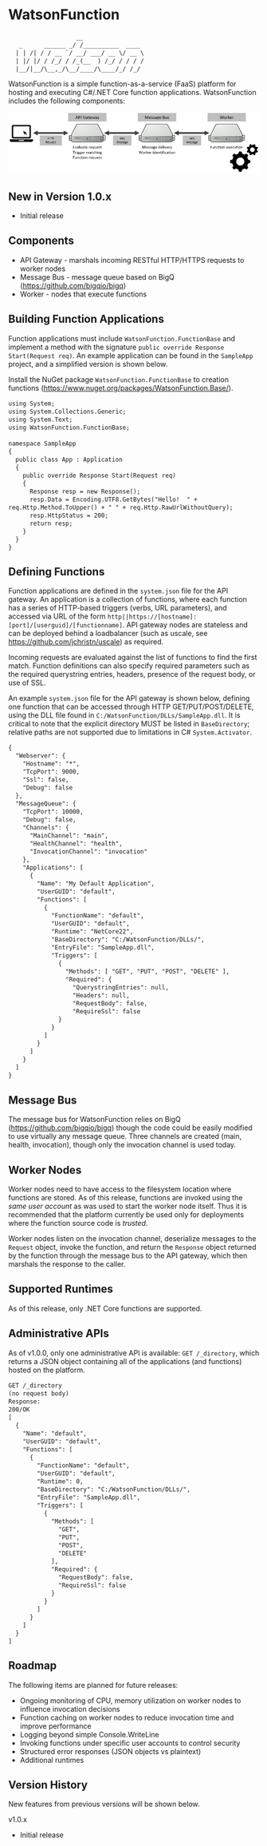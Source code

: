 # WatsonFunction

```
                   __                   
   _      ______ _/ /__________  ____   
  | | /| / / __ `/ __/ ___/ __ \/ __ \  
  | |/ |/ / /_/ / /_(__  ) /_/ / / / /  
  |__/|__/\__,_/\__/____/\____/_/ /_/   

```
WatsonFunction is a simple function-as-a-service (FaaS) platform for hosting and executing C#/.NET Core function applications.  WatsonFunction includes the following components:

![alt tag](https://github.com/jchristn/watsonfunction/blob/master/assets/diagram.png)

## New in Version 1.0.x

- Initial release

## Components

- API Gateway - marshals incoming RESTful HTTP/HTTPS requests to worker nodes
- Message Bus - message queue based on BigQ (https://github.com/bigqio/bigq)
- Worker - nodes that execute functions

## Building Function Applications

Function applications must include ```WatsonFunction.FunctionBase``` and implement a method with the signature ```public override Response Start(Request req)```.  An example application can be found in the ```SampleApp``` project, and a simplified version is shown below.

Install the NuGet package ```WatsonFunction.FunctionBase``` to creation functions (https://www.nuget.org/packages/WatsonFunction.Base/).

```
using System;
using System.Collections.Generic;
using System.Text;
using WatsonFunction.FunctionBase;

namespace SampleApp
{
  public class App : Application
  { 
    public override Response Start(Request req)
    {
      Response resp = new Response();
      resp.Data = Encoding.UTF8.GetBytes("Hello!  " + req.Http.Method.ToUpper() + " " + req.Http.RawUrlWithoutQuery);
      resp.HttpStatus = 200;
      return resp;
    }
  }
}
```

## Defining Functions

Function applications are defined in the ```system.json``` file for the API gateway.  An application is a collection of functions, where each function has a series of HTTP-based triggers (verbs, URL parameters), and accessed via URL of the form ```http||https://[hostname]:[port]/[userguid]/[functionname]```.  API gateway nodes are stateless and can be deployed behind a loadbalancer (such as uscale, see https://github.com/jchristn/uscale) as required.

Incoming requests are evaluated against the list of functions to find the first match.  Function definitions can also specify required parameters such as the required querystring entries, headers, presence of the request body, or use of SSL.

An example ```system.json``` file for the API gateway is shown below, defining one function that can be accessed through HTTP GET/PUT/POST/DELETE, using the DLL file found in ```C:/WatsonFunction/DLLs/SampleApp.dll```.  It is critical to note that the explicit directory MUST be listed in ```BaseDirectory```; relative paths are not supported due to limitations in C# ```System.Activator```.

```
{
  "Webserver": {
    "Hostname": "*",
    "TcpPort": 9000,
    "Ssl": false,
    "Debug": false
  },
  "MessageQueue": {
    "TcpPort": 10000,
    "Debug": false,
    "Channels": {
      "MainChannel": "main",
      "HealthChannel": "health",
      "InvocationChannel": "invocation"	
    },
    "Applications": [
      { 
        "Name": "My Default Application",
        "UserGUID": "default",
        "Functions": [
          { 
            "FunctionName": "default",
            "UserGUID": "default",
            "Runtime": "NetCore22",
            "BaseDirectory": "C:/WatsonFunction/DLLs/",
            "EntryFile": "SampleApp.dll",
            "Triggers": [
              {
                "Methods": [ "GET", "PUT", "POST", "DELETE" ],
                "Required": {
                  "QuerystringEntries": null,
                  "Headers": null,
                  "RequestBody": false,
                  "RequireSsl": false
              }
            }
          ]
        }
      ]
    }
  ]
}
```

## Message Bus

The message bus for WatsonFunction relies on BigQ (https://github.com/bigqio/bigq) though the code could be easily modified to use virtually any message queue.  Three channels are created (main, health, invocation), though only the invocation channel is used today.

## Worker Nodes

Worker nodes need to have access to the filesystem location where functions are stored.  As of this release, functions are invoked using the *same user account* as was used to start the worker node itself.  Thus it is recommended that the platform currently be used only for deployments where the function source code is *trusted*.

Worker nodes listen on the invocation channel, deserialize messages to the ```Request``` object, invoke the function, and return the ```Response``` object returned by the function through the message bus to the API gateway, which then marshals the response to the caller.

## Supported Runtimes

As of this release, only .NET Core functions are supported.

## Administrative APIs

As of v1.0.0, only one administrative API is available: ```GET /_directory```, which returns a JSON object containing all of the applications (and functions) hosted on the platform.

```
GET /_directory
(no request body)
Response:
200/OK
[
  {
    "Name": "default",
    "UserGUID": "default",
    "Functions": [
      {
        "FunctionName": "default",
        "UserGUID": "default",
        "Runtime": 0,
        "BaseDirectory": "C:/WatsonFunction/DLLs/",
        "EntryFile": "SampleApp.dll",
        "Triggers": [
          {
            "Methods": [
              "GET",
              "PUT",
              "POST",
              "DELETE"
            ],
            "Required": {
              "RequestBody": false,
              "RequireSsl": false
            }
          }
        ]
      }
    ]
  }
]
```

## Roadmap

The following items are planned for future releases:

- Ongoing monitoring of CPU, memory utilization on worker nodes to influence invocation decisions
- Function caching on worker nodes to reduce invocation time and improve performance
- Logging beyond simple Console.WriteLine
- Invoking functions under specific user accounts to control security
- Structured error responses (JSON objects vs plaintext)
- Additional runtimes

## Version History

New features from previous versions will be shown below.

v1.0.x

- Initial release
